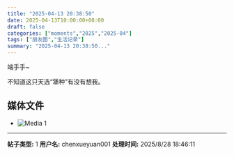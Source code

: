 ```yaml
---
title: "2025-04-13 20:38:50"
date: 2025-04-13T10:00:00+08:00
draft: false
categories: ["moments","2025","2025-04"]
tags: ["朋友圈","生活记录"]
summary: "2025-04-13 20:38:50..."
---
```


端手手~

​不知道这只天选“犟种”有没有想我。

## 媒体文件

- ![Media 1](/Moments/photos/2025-04-13/202504132038500.jpg)

---

**帖子类型:** 1
**用户名:** chenxueyuan001
**处理时间:** 2025/8/28 18:46:11
